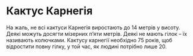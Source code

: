 # Кактус Карнегія

На жаль, не всі кактуси Карнегія виростають до 14 метрів у висоту. Деякі можуть
досягти мізерних п’яти метрів. Деякі не мають гілок – їх називають колючками.
Кактусу карнегії необхідно 75 років, щоб відростити повну гілку, у той час, як
людині потрібно лише 20.
